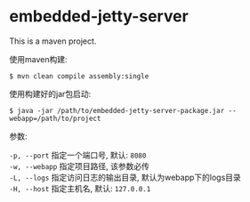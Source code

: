 # embedded-jetty-server

This is a maven project.

使用maven构建:

```
$ mvn clean compile assembly:single
```

使用构建好的jar包启动:

```
$ java -jar /path/to/embedded-jetty-server-package.jar --webapp=/path/to/project
```

参数:

`-p, --port` 指定一个端口号, 默认: `8080`  
`-w, --webapp` 指定项目路径, 该参数必传  
`-L, --logs` 指定访问日志的输出目录, 默认为webapp下的logs目录  
`-H, --host` 指定主机名, 默认: `127.0.0.1`
